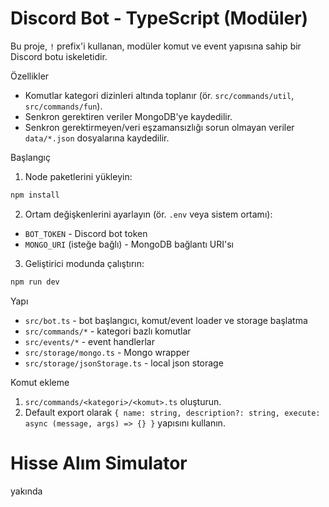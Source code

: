 # Discord Bot - TypeScript (Modüler)

Bu proje, `!` prefix'i kullanan, modüler komut ve event yapısına sahip bir Discord botu iskeletidir.

Özellikler

- Komutlar kategori dizinleri altında toplanır (ör. `src/commands/util`, `src/commands/fun`).
- Senkron gerektiren veriler MongoDB'ye kaydedilir.
- Senkron gerektirmeyen/veri eşzamansızlığı sorun olmayan veriler `data/*.json` dosyalarına kaydedilir.

Başlangıç

1. Node paketlerini yükleyin:

```powershell
npm install
```

2. Ortam değişkenlerini ayarlayın (ör. `.env` veya sistem ortamı):

- `BOT_TOKEN` - Discord bot token
- `MONGO_URI` (isteğe bağlı) - MongoDB bağlantı URI'sı

3. Geliştirici modunda çalıştırın:

```powershell
npm run dev
```

Yapı

- `src/bot.ts` - bot başlangıcı, komut/event loader ve storage başlatma
- `src/commands/*` - kategori bazlı komutlar
- `src/events/*` - event handlerlar
- `src/storage/mongo.ts` - Mongo wrapper
- `src/storage/jsonStorage.ts` - local json storage

Komut ekleme

1. `src/commands/<kategori>/<komut>.ts` oluşturun.
2. Default export olarak `{ name: string, description?: string, execute: async (message, args) => {} }` yapısını kullanın.
# Hisse Alım Simulator
yakında
